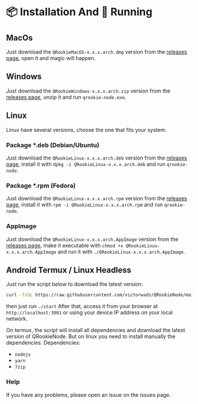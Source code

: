 # 📦 Installation And 🚀 Running

## MacOs

Just download the `QRookieMacOS-x.x.x.arch.dmg` version from the [releases page](./releases), open it and magic will happen.

## Windows

Just download the `QRookieWindows-x.x.x.arch.zip` version from the [releases page](./releases), unzip it and run `qrookie-node.exe`.

## Linux

Linux have several versions, choose the one that fits your system.

### Package *.deb (Debian/Ubuntu)

Just download the `QRookieLinux-x.x.x.arch.deb` version from the [releases page](./releases), install it with `dpkg -i QRookieLinux-x.x.x.arch.deb` and run `qrookie-node`.

### Package *.rpm (Fedora)

Just download the `QRookieLinux-x.x.x.arch.rpm` version from the [releases page](./releases), install it with `rpm -i QRookieLinux-x.x.x.arch.rpm` and run `qrookie-node`.

### AppImage

Just download the `QRookieLinux-x.x.x.arch.AppImage` version from the [releases page](./releases), make it executable with `chmod +x QRookieLinux-x.x.x.arch.AppImage` and run it with `./QRookieLinux-x.x.x.arch.AppImage`.

## Android Termux / Linux Headless

Just run the script below to download the latest version:
```bash
curl -fsSL https://raw.githubusercontent.com/victorwads/QRookieNode/main/platforms/headless-install.sh | bash
```

then just run `./start`
After that, access it from your browser at `http://localhost:3001` or using your device IP address on your local network.

On termux, the script will install all dependencies and download the latest version of QRookieNode. But on linux you need to install manually the dependencies.
Dependencies:
- `nodejs`
- `yarn`
- `7zip`

### Help

If you have any problems, please open an issue on the issues page.
